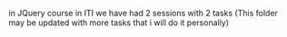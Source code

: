 in JQuery course in ITI we have had 2 sessions with 2 tasks
(This folder may be updated with more tasks that i will do it personally)

